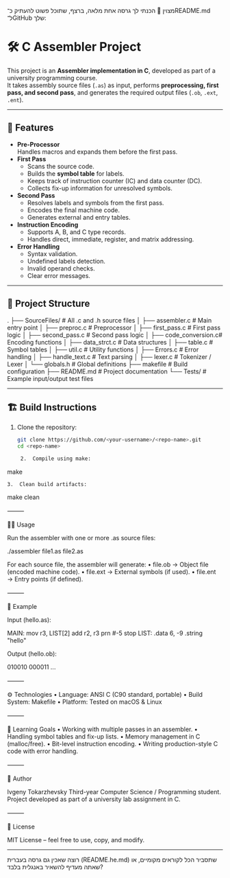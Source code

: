 מצוין 🙌
הכנתי לך גרסה אחת מלאה, ברצף, שתוכל פשוט להעתיק כ־README.md ל־GitHub שלך:

# 🛠️ C Assembler Project

This project is an **Assembler implementation in C**, developed as part of a university programming course.  
It takes assembly source files (`.as`) as input, performs **preprocessing, first pass, and second pass**, and generates the required output files (`.ob`, `.ext`, `.ent`).

---

## 🚀 Features
- **Pre-Processor**  
  Handles macros and expands them before the first pass.
- **First Pass**
    - Scans the source code.
    - Builds the **symbol table** for labels.
    - Keeps track of instruction counter (IC) and data counter (DC).
    - Collects fix-up information for unresolved symbols.
- **Second Pass**
    - Resolves labels and symbols from the first pass.
    - Encodes the final machine code.
    - Generates external and entry tables.
- **Instruction Encoding**
    - Supports A, B, and C type records.
    - Handles direct, immediate, register, and matrix addressing.
- **Error Handling**
    - Syntax validation.
    - Undefined labels detection.
    - Invalid operand checks.
    - Clear error messages.

---

## 📂 Project Structure

.
├── SourceFiles/         # All .c and .h source files
│   ├── assembler.c      # Main entry point
│   ├── preproc.c        # Preprocessor
│   ├── first_pass.c     # First pass logic
│   ├── second_pass.c    # Second pass logic
│   ├── code_conversion.c# Encoding functions
│   ├── data_strct.c     # Data structures
│   ├── table.c          # Symbol tables
│   ├── util.c           # Utility functions
│   ├── Errors.c         # Error handling
│   ├── handle_text.c    # Text parsing
│   ├── lexer.c          # Tokenizer / Lexer
│   └── globals.h        # Global definitions
├── makefile             # Build configuration
├── README.md            # Project documentation
└── Tests/               # Example input/output test files

---

## 🏗️ Build Instructions

1. Clone the repository:
   ```bash
   git clone https://github.com/<your-username>/<repo-name>.git
   cd <repo-name>

	2.	Compile using make:

make


	3.	Clean build artifacts:

make clean



⸻

🧑‍💻 Usage

Run the assembler with one or more .as source files:

./assembler file1.as file2.as

For each source file, the assembler will generate:
•	file.ob → Object file (encoded machine code).
•	file.ext → External symbols (if used).
•	file.ent → Entry points (if defined).

⸻

📝 Example

Input (hello.as):

MAIN:    mov  r3,  LIST[2]
add  r2,  r3
prn  #-5
stop
LIST:    .data 6, -9
.string "hello"

Output (hello.ob):

010010 000011
...


⸻

⚙️ Technologies
•	Language: ANSI C (C90 standard, portable)
•	Build System: Makefile
•	Platform: Tested on macOS & Linux

⸻

📖 Learning Goals
•	Working with multiple passes in an assembler.
•	Handling symbol tables and fix-up lists.
•	Memory management in C (malloc/free).
•	Bit-level instruction encoding.
•	Writing production-style C code with error handling.

⸻

👤 Author

Ivgeny Tokarzhevsky
Third-year Computer Science / Programming student.
Project developed as part of a university lab assignment in C.

⸻

📜 License

MIT License – feel free to use, copy, and modify.

---

רוצה שאכין גם גרסה בעברית (README.he.md) שתסביר הכל לקוראים מקומיים, או שאתה מעדיף להשאיר באנגלית בלבד?